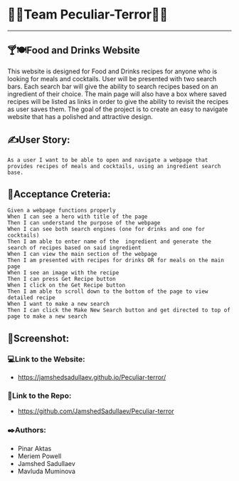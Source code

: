# 👩‍💻Team Peculiar-Terror👨‍💻
---


## 🍸🍽️Food and Drinks Website

This website is designed for Food and Drinks recipes for anyone who is looking for meals and cocktails. User will be presented with two search bars. Each search bar will give the ability to search recipes based on an ingredient of their choice. The main page will also have a box where saved recipes will be listed as links in order to give the ability to revisit the recipes as user saves them. The goal of the project is to create an easy to navigate website that has a polished and attractive design.



## ✍️User Story: 
```
As a user I want to be able to open and navigate a webpage that provides recipes of meals and cocktails, using an ingredient search base.
```


## 📑Acceptance Creteria: 
```
Given a webpage functions properly
When I can see a hero with title of the page
Then I can understand the purpose of the webpage 
When I can see both search engines (one for drinks and one for cocktails)
Then I am able to enter name of the  ingredient and generate the search of recipes based on said ingredient
When I can view the main section of the webpage
Then I am presented with recipes for drinks OR for meals on the main page 
When I see an image with the recipe
Then I can press Get Recipe button
When I click on the Get Recipe button
Then I am able to scroll down to the bottom of the page to view detailed recipe
When I want to make a new search
Then I can click the Make New Search button and get directed to top of page to make a new search  
```

## 📸Screenshot:





### 💻Link to the Website: 

* https://jamshedsadullaev.github.io/Peculiar-terror/



### 📂Link to the Repo: 

* https://github.com/JamshedSadullaev/Peculiar-terror 




### ✒️Authors:

* Pinar Aktas
* Meriem Powell
* Jamshed Sadullaev
* Mavluda Muminova








